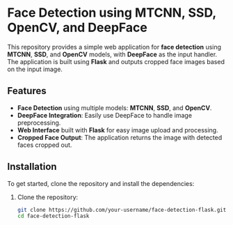 # Face Detection using MTCNN, SSD, OpenCV, and DeepFace

This repository provides a simple web application for **face detection** using **MTCNN**, **SSD**, and **OpenCV** models, with **DeepFace** as the input handler. The application is built using **Flask** and outputs cropped face images based on the input image.

## Features

- **Face Detection** using multiple models: **MTCNN**, **SSD**, and **OpenCV**.
- **DeepFace Integration**: Easily use DeepFace to handle image preprocessing.
- **Web Interface** built with **Flask** for easy image upload and processing.
- **Cropped Face Output**: The application returns the image with detected faces cropped out.

## Installation

To get started, clone the repository and install the dependencies:

1. Clone the repository:
   ```bash
   git clone https://github.com/your-username/face-detection-flask.git
   cd face-detection-flask
